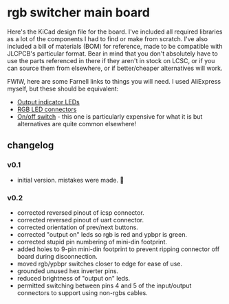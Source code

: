 # rgb switcher main board

Here's the KiCad design file for the board. I've included all required libraries as a lot of the components I had to find or make from scratch. I've also included a bill of materials (BOM) for reference, made to be compatible with JLCPCB's particular format. Bear in mind that you don't absolutely have to use the parts referenced in there if they aren't in stock on LCSC, or if you can source them from elsewhere, or if better/cheaper alternatives will work.

FWIW, here are some Farnell links to things you will need. I used AliExpress myself, but these should be equivalent:

- [Output indicator LEDs](https://uk.farnell.com/multicomp-pro/mcl056purgw/led-5mm-ac-hi-red-grn/dp/1581207)
- [RGB LED connectors](https://uk.farnell.com/amphenol-anytek/oq04125100j0g/terminal-block-r-a-header-4way/dp/3810285)
- [On/off switch](https://uk.farnell.com/c-k-components/7101md9abe/switch-pcb-spdt/dp/9574786) - this one is particularly expensive for what it is but alternatives are quite common elsewhere!

## changelog

### v0.1

- initial version. mistakes were made. 🥲

### v0.2

- corrected reversed pinout of icsp connector.
- corrected reversed pinout of uart connector.
- corrected orientation of prev/next buttons.
- corrected "output on" leds so rgb is red and ypbpr is green.
- corrected stupid pin numbering of mini-din footprint.
- added holes to 9-pin mini-din footprint to prevent ripping connector off board during disconnection.
- moved rgb/ypbpr switches closer to edge for ease of use.
- grounded unused hex inverter pins.
- reduced brightness of "output on" leds.
- permitted switching between pins 4 and 5 of the input/output connectors to support using non-rgbs cables.
